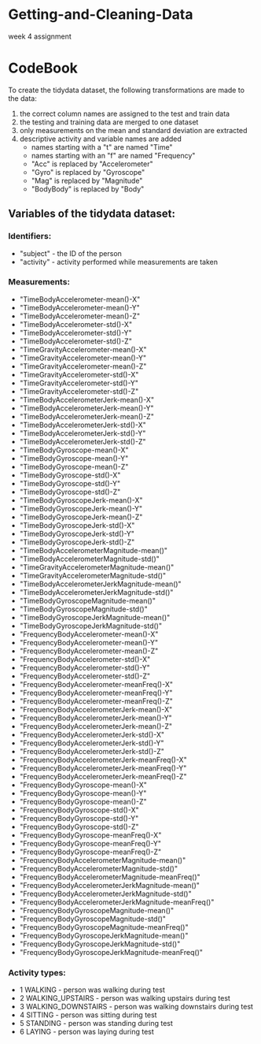 # Getting-and-Cleaning-Data
week 4 assignment
# CodeBook

To create the tidydata dataset, the following transformations are made to the data:

1. the correct column names are assigned to the test and train data
2. the testing and training data are merged to one dataset
3. only measurements on the mean and standard deviation are extracted
4. descriptive activity and variable names are added
	* names starting with a "t" are named "Time"
	* names starting with an "f" are named "Frequency"
	* "Acc" is replaced by "Accelerometer"
	* "Gyro" is replaced by "Gyroscope"
	* "Mag" is replaced by "Magnitude"
	* "BodyBody" is replaced by "Body"

## Variables of the tidydata dataset:

### Identifiers:
- "subject" - the ID of the person
- "activity" - activity performed while measurements are taken

### Measurements:
- "TimeBodyAccelerometer-mean()-X" 
- "TimeBodyAccelerometer-mean()-Y" 
- "TimeBodyAccelerometer-mean()-Z" 
- "TimeBodyAccelerometer-std()-X" 
- "TimeBodyAccelerometer-std()-Y" 
- "TimeBodyAccelerometer-std()-Z" 
- "TimeGravityAccelerometer-mean()-X" 
- "TimeGravityAccelerometer-mean()-Y" 
- "TimeGravityAccelerometer-mean()-Z" 
- "TimeGravityAccelerometer-std()-X" 
- "TimeGravityAccelerometer-std()-Y" 
- "TimeGravityAccelerometer-std()-Z" 
- "TimeBodyAccelerometerJerk-mean()-X" 
- "TimeBodyAccelerometerJerk-mean()-Y" 
- "TimeBodyAccelerometerJerk-mean()-Z" 
- "TimeBodyAccelerometerJerk-std()-X" 
- "TimeBodyAccelerometerJerk-std()-Y" 
- "TimeBodyAccelerometerJerk-std()-Z" 
- "TimeBodyGyroscope-mean()-X" 
- "TimeBodyGyroscope-mean()-Y" 
- "TimeBodyGyroscope-mean()-Z" 
- "TimeBodyGyroscope-std()-X" 
- "TimeBodyGyroscope-std()-Y" 
- "TimeBodyGyroscope-std()-Z" 
- "TimeBodyGyroscopeJerk-mean()-X" 
- "TimeBodyGyroscopeJerk-mean()-Y" 
- "TimeBodyGyroscopeJerk-mean()-Z" 
- "TimeBodyGyroscopeJerk-std()-X" 
- "TimeBodyGyroscopeJerk-std()-Y" 
- "TimeBodyGyroscopeJerk-std()-Z" 
- "TimeBodyAccelerometerMagnitude-mean()" 
- "TimeBodyAccelerometerMagnitude-std()"
- "TimeGravityAccelerometerMagnitude-mean()" 
- "TimeGravityAccelerometerMagnitude-std()" 
- "TimeBodyAccelerometerJerkMagnitude-mean()" 
- "TimeBodyAccelerometerJerkMagnitude-std()" 
- "TimeBodyGyroscopeMagnitude-mean()" 
- "TimeBodyGyroscopeMagnitude-std()" 
- "TimeBodyGyroscopeJerkMagnitude-mean()" 
- "TimeBodyGyroscopeJerkMagnitude-std()" 
- "FrequencyBodyAccelerometer-mean()-X" 
- "FrequencyBodyAccelerometer-mean()-Y" 
- "FrequencyBodyAccelerometer-mean()-Z" 
- "FrequencyBodyAccelerometer-std()-X" 
- "FrequencyBodyAccelerometer-std()-Y" 
- "FrequencyBodyAccelerometer-std()-Z" 
- "FrequencyBodyAccelerometer-meanFreq()-X" 
- "FrequencyBodyAccelerometer-meanFreq()-Y" 
- "FrequencyBodyAccelerometer-meanFreq()-Z" 
- "FrequencyBodyAccelerometerJerk-mean()-X" 
- "FrequencyBodyAccelerometerJerk-mean()-Y" 
- "FrequencyBodyAccelerometerJerk-mean()-Z" 
- "FrequencyBodyAccelerometerJerk-std()-X" 
- "FrequencyBodyAccelerometerJerk-std()-Y" 
- "FrequencyBodyAccelerometerJerk-std()-Z" 
- "FrequencyBodyAccelerometerJerk-meanFreq()-X" 
- "FrequencyBodyAccelerometerJerk-meanFreq()-Y" 
- "FrequencyBodyAccelerometerJerk-meanFreq()-Z" 
- "FrequencyBodyGyroscope-mean()-X" 
- "FrequencyBodyGyroscope-mean()-Y" 
- "FrequencyBodyGyroscope-mean()-Z" 
- "FrequencyBodyGyroscope-std()-X" 
- "FrequencyBodyGyroscope-std()-Y" 
- "FrequencyBodyGyroscope-std()-Z" 
- "FrequencyBodyGyroscope-meanFreq()-X" 
- "FrequencyBodyGyroscope-meanFreq()-Y" 
- "FrequencyBodyGyroscope-meanFreq()-Z" 
- "FrequencyBodyAccelerometerMagnitude-mean()" 
- "FrequencyBodyAccelerometerMagnitude-std()" 
- "FrequencyBodyAccelerometerMagnitude-meanFreq()" 
- "FrequencyBodyAccelerometerJerkMagnitude-mean()" 
- "FrequencyBodyAccelerometerJerkMagnitude-std()" 
- "FrequencyBodyAccelerometerJerkMagnitude-meanFreq()" 
- "FrequencyBodyGyroscopeMagnitude-mean()" 
- "FrequencyBodyGyroscopeMagnitude-std()" 
- "FrequencyBodyGyroscopeMagnitude-meanFreq()" 
- "FrequencyBodyGyroscopeJerkMagnitude-mean()" 
- "FrequencyBodyGyroscopeJerkMagnitude-std()" 
- "FrequencyBodyGyroscopeJerkMagnitude-meanFreq()"  

### Activity types:
- 1  WALKING - person was walking during test
- 2 WALKING_UPSTAIRS - person was walking upstairs during test
- 3 WALKING_DOWNSTAIRS - person was walking downstairs during test
- 4 SITTING - person was sitting during test
- 5 STANDING - person was standing during test
- 6 LAYING - person was laying during test
